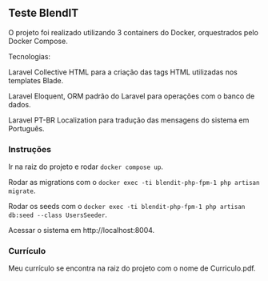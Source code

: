 ## Teste BlendIT
O projeto foi realizado utilizando 3 containers do Docker, orquestrados pelo Docker Compose.

Tecnologias:

Laravel Collective HTML para a criação das tags HTML utilizadas nos templates Blade.

Laravel Eloquent, ORM padrão do Laravel para operações com o banco de dados.

Laravel PT-BR Localization para tradução das mensagens do sistema em Português.

### Instruções
Ir na raiz do projeto e rodar
```docker compose up```.

Rodar as migrations com o ```docker exec -ti blendit-php-fpm-1 php artisan migrate```.

Rodar os seeds com o ```docker exec -ti blendit-php-fpm-1 php artisan db:seed --class UsersSeeder```.

Acessar o sistema em http://localhost:8004.

### Currículo
Meu currículo se encontra na raiz do projeto com o nome de Curriculo.pdf.
